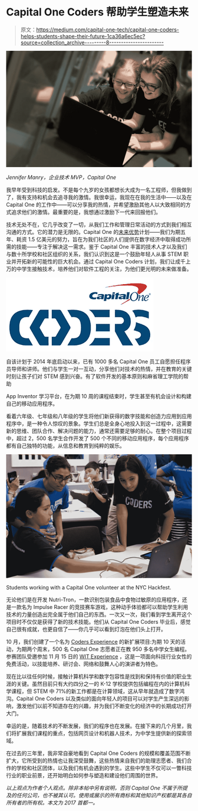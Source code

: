 # Capital One Coders 帮助学生塑造未来

> 原文：<https://medium.com/capital-one-tech/capital-one-coders-helps-students-shape-their-future-1ca36a6ec5ec?source=collection_archive---------8----------------------->

![](img/e310040736110fa7fb05a88b3c51a327.png)

*Jennifer Manry，企业技术 MVP，Capital One*

我早年受到科技的启发。不是每个九岁的女孩都想长大成为一名工程师，但我做到了，我有支持和机会去追寻我的激情。我很幸运，我现在在我的生活中——以及在 Capital One 的工作中——可以分享我的热情，并希望激励其他人以大致相同的方式追求他们的激情。最重要的是，我想通过激励下一代来回报他们。

技术无处不在，它几乎改变了一切，从我们工作和管理日常活动的方式到我们相互沟通的方式。它的潜力是无限的。Capital One 的[未来优势](http://www.capitaloneinvestingforgood.com/skills/future-edge-get-ready/)计划——我们为期五年、耗资 1.5 亿美元的努力，旨在为我们社区的人们提供在数字经济中取得成功所需的技能——专注于解决这一需求。鉴于 Capital One 丰富的技术人才以及我们与数十所学校和社区组织的关系，我们认识到这是一个鼓励年轻人从事 STEM 职业并开拓新的可能性的巨大机会。通过 Capital One Coders 计划，我们让成千上万的中学生接触技术，培养他们对软件工程的关注，为他们更光明的未来做准备。

![](img/0ef7fb80191afe06187a663cae0e8507.png)

自该计划于 2014 年底启动以来，已有 1000 多名 Capital One 员工自愿担任程序员导师和讲师。他们与学生一对一互动，分享他们对技术的热情，并在教育的关键时刻让孩子们对 STEM 感到兴奋。有了软件开发的基本原则和麻省理工学院的帮助

App Inventor 学习平台，在为期 10 周的课程结束时，学生甚至有机会设计和构建自己的移动应用程序。

看着六年级、七年级和八年级的学生将他们新获得的数字技能和创造力应用到应用程序中，是一种令人惊叹的景象。学生们总是全身心地投入到这一过程中，这需要新的思维、团队合作、解决问题的能力，通常还需要足够的耐心。在整个项目过程中，超过 2，500 名学生合作开发了 500 个不同的移动应用程序，每个应用程序都有自己独特的功能，从信息和教育到纯粹的娱乐。

![](img/c38b00ecf3b10beba5e0ef544a82c6f8.png)

Students working with a Capital One volunteer at the NYC Hackfest.

无论他们是在开发 Nutri-Tron，一款识别包装食品中食物过敏原的应用程序，还是一款名为 Impulse Racer 的竞技赛车游戏，这种动手体验都可以帮助学生利用技术的力量创造出完全属于他们自己的东西。一次又一次，我们看到学生离开这个项目时不仅仅是获得了新的技术技能。他们从 Capital One Coders 毕业后，感觉自己很有成就，也更自信了——你几乎可以看到灯泡在他们头上打开。

10 月，我们创建了一个名为 [Coders Experience](https://www.regonline.com/builder/site/Default.aspx?EventID=1997184&) 的新扩展项目:为期 10 天的活动，为期两个周末，500 名 Capital One 志愿者正在教 950 多名中学女生编程。参赛团队受邀参加 11 月 15 日的 [WIT Experience](https://www.regonline.com/builder/site/Default.aspx?EventID=1997832) ，这是一项面向科技行业女性的免费活动，以技能培养、研讨会、网络和鼓舞人心的演讲者为特色。

现在比以往任何时候，接触计算机科学和数字包容性是找到和保持有价值的职业生涯的关键。虽然目前只有大约四分之一的 K-12 学校提供包括编程在内的计算机科学课程，但 STEM 中 71%的新工作都是在计算领域，这从早年就造成了数字鸿沟。Capital One Coders 以及类似的面向年轻人的项目可以对学生产生深远的影响，激发他们以前不知道存在的兴趣，并为我们不断变化的经济中的长期成功打开大门。

幸运的是，随着技术的不断发展，我们的程序也在发展。在接下来的几个月里，我们将扩展我们课程的重点，包括网页设计和机器人技术，为中学生提供新的探索领域。

在过去的三年里，我非常自豪地看到 Capital One Coders 的规模和覆盖范围不断扩大，它所受到的热情也让我深受鼓舞，这些热情来自我们的助理志愿者、我们合作的学校和社区团体，以及我们有机会遇到的学生。这些中学生不仅可以一瞥科技行业的职业前景，还开始明白如何参与塑造和建设他们周围的世界。

*以上观点为作者个人观点。除非本帖中另有说明，否则 Capital One 不属于所提及的任何公司，也不被其认可。使用或展示的所有商标和其他知识产权都是其各自所有者的所有权。本文为 2017 首都一。*